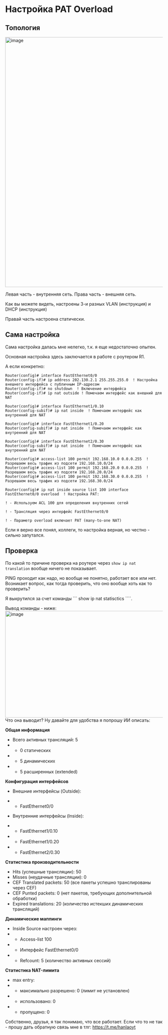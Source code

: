 # Настройка PAT Overload 

## Топология

<img width="1303" height="797" alt="image" src="https://github.com/user-attachments/assets/2afd5b73-3388-4366-830b-9326edfabc0d" />

Левая часть - внутренняя сеть.
Права часть - внешняя сеть. 

Как вы можете видеть, настроены 3-и разных VLAN (инструкция) и DHCP (инструкция)

Правай часть настроена статически. 

## Сама настройка

Сама настройка далась мне нелегко, т.к. я еще недостаточно опытен. 

Основная настройка здесь заключается в работе с роутером R1. 

А если конкретно:

```
Router(config)# interface FastEthernet0/0
Router(config-if)# ip address 202.130.2.1 255.255.255.0  ! Настройка внешнего интерфейса с публичным IP-адресом
Router(config-if)# no shutdown  ! Включение интерфейса
Router(config-if)# ip nat outside ! Помечаем интерфейс как внешний для NAT

Router(config)# interface FastEthernet1/0.10
Router(config-subif)# ip nat inside  ! Помечаем интерфейс как внутренний для NAT

Router(config)# interface FastEthernet1/0.20
Router(config-subif)# ip nat inside  ! Помечаем интерфейс как внутренний для NAT

Router(config)# interface FastEthernet2/0.30
Router(config-subif)# ip nat inside  ! Помечаем интерфейс как внутренний для NAT

Router(config)# access-list 100 permit 192.168.10.0 0.0.0.255  ! Разрешаем весь трафик из подсети 192.168.10.0/24
Router(config)# access-list 100 permit 192.168.20.0 0.0.0.255  ! Разрешаем весь трафик из подсети 192.168.20.0/24
Router(config)# access-list 100 permit 192.168.30.0 0.0.0.255  ! Разрешаем весь трафик из подсети 192.168.30.0/24

Router(config)# ip nat inside source list 100 interface FastEthernet0/0 overload  ! Настройка PAT:
                                                                                 ! - Используем ACL 100 для определения внутренних сетей
                                                                                 ! - Трансляция через интерфейс FastEthernet0/0
                                                                                 ! - Параметр overload включает PAT (many-to-one NAT)
```

Если я верно все понял, коллеги, то настройка верная, но честно - сильно запутался. 

## Проверка 
По какой то причине проверка на роутере через ```show ip nat translation``` вообще ничего не показывает.

PING проходит как надо, но вообще не понятно, работает все или нет. Возникает вопрос, как тогда проверить, что оно вообще хоть как то проверить? 

Я выкрутился за счет команды ``` show ip nat statisctics ````. 

Вывод команды - ниже: 
<img width="915" height="340" alt="image" src="https://github.com/user-attachments/assets/be723092-879c-44e4-8f2d-e4342866a346" />
Что она выводит? Ну давайте для удобства я попрошу ИИ описать: 

**Общая информация**
- Всего активных трансляций: 5
- - 0 статических
- - 5 динамических
- - 5 расширенных (extended)

**Конфигурация интерфейсов**
- Внешние интерфейсы (Outside):
- - FastEthernet0/0


- Внутренние интерфейсы (Inside):
- - FastEthernet1/0.10
- - FastEthernet1/0.20
- - FastEthernet2/0.30

**Статистика производительности**
- Hits (успешные трансляции): 50
- Misses (неудачные трансляции): 0
- CEF Translated packets: 50 (все пакеты успешно транслированы через CEF)
- CEF Punted packets: 0 (нет пакетов, требующих дополнительной обработки)
- Expired translations: 20 (количество истекших динамических трансляций)

**Динамические маппинги**
- Inside Source настроен через:
- - Access-list 100
- - Интерфейс FastEthernet0/0
- - Refcount: 5 (количество активных сессий)

**Статистика NAT-лимита**
- max entry:
- - максимально разрешено: 0 (лимит не установлен)
- - использовано: 0
- - пропущено: 0


Собственно, друзья, я так понимаю, что все работает. Если что то не так - прошу дать обратную связь мне в тлг: https://t.me/hanlaoyt
